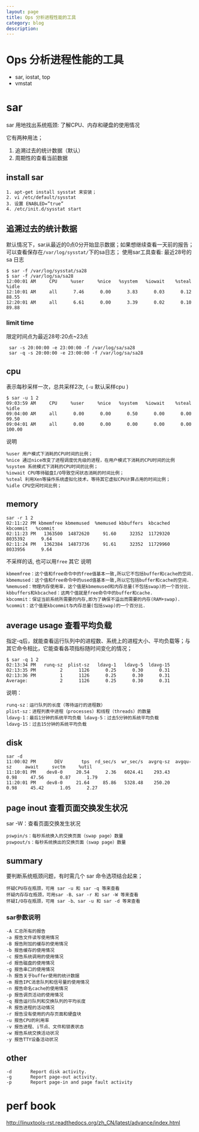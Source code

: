 ```yaml
---
layout: page
title: Ops 分析进程性能的工具
category: blog
description:
---
```

# Ops 分析进程性能的工具
- sar, iostat, top
- vmstat

# sar
sar 用地找出系统瓶颈: 了解CPU、内存和硬盘的使用情况

它有两种用法；

1. 追溯过去的统计数据（默认）
2. 周期性的查看当前数据

## install sar
	1. apt-get install sysstat 来安装；
	2. vi /etc/default/sysstat
	3. 设置 ENABLED=”true”
	4. /etc/init.d/sysstat start

## 追溯过去的统计数据
默认情况下，sar从最近的0点0分开始显示数据；如果想继续查看一天前的报告；可以查看保存在`/var/log/sysstat/`下的sa日志； 使用sar工具查看:
最近28号的sa 日志

	$ sar -f /var/log/sysstat/sa28
	$ sar -f /var/log/sa/sa28
	12:00:01 AM     CPU     %user     %nice   %system   %iowait    %steal     %idle
	12:10:01 AM     all      7.46      0.00      3.83      0.03      0.12     88.55
	12:20:01 AM     all      6.61      0.00      3.39      0.02      0.10     89.88

### limit time
限定时间点为最近28号:20点~23点

	 sar -s 20:00:00 -e 23:00:00 -f /var/log/sa/sa28
	 sar -q -s 20:00:00 -e 23:00:00 -f /var/log/sa/sa28

## cpu
表示每秒采样一次，总共采样2次, (`-u` 默认采样cpu )

	$ sar -u 1 2
	09:03:59 AM     CPU     %user     %nice   %system   %iowait    %steal     %idle
	09:04:00 AM     all      0.00      0.00      0.50      0.00      0.00     99.50
	09:04:01 AM     all      0.00      0.00      0.00      0.00      0.00    100.00

说明

	%user 用户模式下消耗的CPU时间的比例；
	%nice 通过nice改变了进程调度优先级的进程，在用户模式下消耗的CPU时间的比例
	%system 系统模式下消耗的CPU时间的比例；
	%iowait CPU等待磁盘I/O导致空闲状态消耗的时间比例；
	%steal 利用Xen等操作系统虚拟化技术，等待其它虚拟CPU计算占用的时间比例；
	%idle CPU空闲时间比例；

## memory

	sar -r 1 2
	02:11:22 PM kbmemfree kbmemused  %memused kbbuffers  kbcached  kbcommit   %commit
	02:11:23 PM   1363500  14872620     91.60     32352  11729320   8035392      9.64
	02:11:24 PM   1362384  14873736     91.61     32352  11729960   8033956      9.64

不采样的话, 也可以用`free` 其它 说明

	kbmemfree：这个值和free命令中的free值基本一致,所以它不包括buffer和cache的空间.
	kbmemused：这个值和free命令中的used值基本一致,所以它包括buffer和cache的空间.
	%memused：物理内存使用率，这个值是kbmemused和内存总量(不包括swap)的一个百分比.
	kbbuffers和kbcached：这两个值就是free命令中的buffer和cache.
	kbcommit：保证当前系统所需要的内存,即为了确保不溢出而需要的内存(RAM+swap).
	%commit：这个值是kbcommit与内存总量(包括swap)的一个百分比.

## average usage 查看平均负载
指定-q后，就能查看运行队列中的进程数、系统上的进程大小、平均负载等；与其它命令相比，它能查看各项指标随时间变化的情况；

	$ sar -q 1 2
	02:13:34 PM   runq-sz  plist-sz   ldavg-1   ldavg-5  ldavg-15
	02:13:35 PM         2      1126      0.25      0.30      0.31
	02:13:36 PM         1      1126      0.25      0.30      0.31
	Average:            2      1126      0.25      0.30      0.31

说明：

	runq-sz：运行队列的长度（等待运行的进程数）
	plist-sz：进程列表中进程（processes）和线程（threads）的数量
	ldavg-1：最后1分钟的系统平均负载 ldavg-5：过去5分钟的系统平均负载
	ldavg-15：过去15分钟的系统平均负载

## disk

	sar -d
	11:00:02 PM       DEV       tps  rd_sec/s  wr_sec/s  avgrq-sz  avgqu-sz     await     svctm     %util
	11:10:01 PM    dev8-0     20.54      2.36   6024.41    293.43      0.98     47.56      0.87      1.79
	11:20:01 PM    dev8-0     21.64     85.86   5328.48    250.20      0.98     45.42      1.05      2.27

## page inout 查看页面交换发生状况
sar -W：查看页面交换发生状况

	pswpin/s：每秒系统换入的交换页面（swap page）数量
	pswpout/s：每秒系统换出的交换页面（swap page）数量

## summary
要判断系统瓶颈问题，有时需几个 sar 命令选项结合起来；

	怀疑CPU存在瓶颈，可用 sar -u 和 sar -q 等来查看
	怀疑内存存在瓶颈，可用sar -B、sar -r 和 sar -W 等来查看
	怀疑I/O存在瓶颈，可用 sar -b、sar -u 和 sar -d 等来查看

### sar参数说明

	-A 汇总所有的报告
	-a 报告文件读写使用情况
	-B 报告附加的缓存的使用情况
	-b 报告缓存的使用情况
	-c 报告系统调用的使用情况
	-d 报告磁盘的使用情况
	-g 报告串口的使用情况
	-h 报告关于buffer使用的统计数据
	-m 报告IPC消息队列和信号量的使用情况
	-n 报告命名cache的使用情况
	-p 报告调页活动的使用情况
	-q 报告运行队列和交换队列的平均长度
	-R 报告进程的活动情况
	-r 报告没有使用的内存页面和硬盘块
	-u 报告CPU的利用率
	-v 报告进程、i节点、文件和锁表状态
	-w 报告系统交换活动状况
	-y 报告TTY设备活动状况

## other

	-d       Report disk activity.
	-g       Report page-out activity.
	-p       Report page-in and page fault activity

# perf book
http://linuxtools-rst.readthedocs.org/zh_CN/latest/advance/index.html
